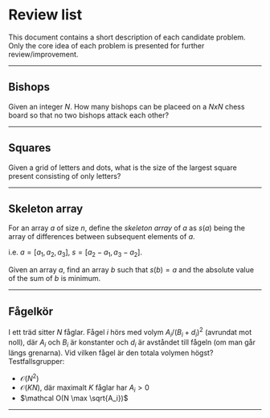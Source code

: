 # Review list

This document contains a short description of each candidate problem. Only the core idea of each problem is presented for further review/improvement.

___
## Bishops
Given an integer $N$. How many bishops can be placeed on a $NxN$ chess board so that no two bishops attack each other?
___
## Squares
Given a grid of letters and dots, what is the size of the largest square present consisting of only letters?
___
## Skeleton array
For an array $a$ of size $n$, define the *skeleton array* of $a$ as $s(a)$ being the array of differences between subsequent elements of $a$. 

i.e. $a = [a_1,a_2,a_3]$, $s = [a_2-a_1,a_3-a_2]$.

Given an array $a$, find an array $b$ such that $s(b) = a$ and the absolute value of the sum of $b$ is minimum. 
___
## Fågelkör
I ett träd sitter $N$ fåglar. Fågel $i$ hörs med volym $A_i / (B_i + d_i)^2$ (avrundat mot noll), där $A_i$ och $B_i$ är konstanter och $d_i$ är avståndet till fågeln (om man går längs grenarna). Vid vilken fågel är den totala volymen högst? Testfallsgrupper:
* $\mathcal O(N^2)$
* $\mathcal O(KN)$, där maximalt $K$ fåglar har $A_i>0$
* $\mathcal O(N \max \sqrt{A_i})$
___
